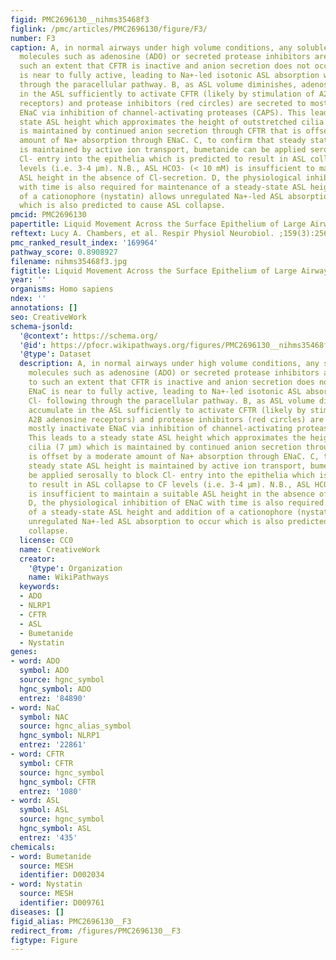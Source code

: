 ```yaml
---
figid: PMC2696130__nihms35468f3
figlink: /pmc/articles/PMC2696130/figure/F3/
number: F3
caption: A, in normal airways under high volume conditions, any soluble regulatory
  molecules such as adenosine (ADO) or secreted protease inhibitors are diluted to
  such an extent that CFTR is inactive and anion secretion does not occur and ENaC
  is near to fully active, leading to Na+-led isotonic ASL absorption with Cl- following
  through the paracellular pathway. B, as ASL volume diminishes, adenosine accumulate
  in the ASL sufficiently to activate CFTR (likely by stimulation of A2B adenosine
  receptors) and protease inhibitors (red circles) are secreted to mostly inactivate
  ENaC via inhibition of channel-activating proteases (CAPS). This leads to a steady
  state ASL height which approximates the height of outstretched cilia (7 μm) which
  is maintained by continued anion secretion through CFTR that is offset by a moderate
  amount of Na+ absorption through ENaC. C, to confirm that steady state ASL height
  is maintained by active ion transport, bumetanide can be applied serosally to block
  Cl- entry into the epithelia which is predicted to result in ASL collapse to CF
  levels (i.e. 3-4 μm). N.B., ASL HCO3- (< 10 mM) is insufficient to maintain a suitable
  ASL height in the absence of Cl-secretion. D, the physiological inhibition of ENaC
  with time is also required for maintenance of a steady-state ASL height and addition
  of a cationophore (nystatin) allows unregulated Na+-led ASL absorption to occur
  which is also predicted to cause ASL collapse.
pmcid: PMC2696130
papertitle: Liquid Movement Across the Surface Epithelium of Large Airways.
reftext: Lucy A. Chambers, et al. Respir Physiol Neurobiol. ;159(3):256-270.
pmc_ranked_result_index: '169964'
pathway_score: 0.8908927
filename: nihms35468f3.jpg
figtitle: Liquid Movement Across the Surface Epithelium of Large Airways
year: ''
organisms: Homo sapiens
ndex: ''
annotations: []
seo: CreativeWork
schema-jsonld:
  '@context': https://schema.org/
  '@id': https://pfocr.wikipathways.org/figures/PMC2696130__nihms35468f3.html
  '@type': Dataset
  description: A, in normal airways under high volume conditions, any soluble regulatory
    molecules such as adenosine (ADO) or secreted protease inhibitors are diluted
    to such an extent that CFTR is inactive and anion secretion does not occur and
    ENaC is near to fully active, leading to Na+-led isotonic ASL absorption with
    Cl- following through the paracellular pathway. B, as ASL volume diminishes, adenosine
    accumulate in the ASL sufficiently to activate CFTR (likely by stimulation of
    A2B adenosine receptors) and protease inhibitors (red circles) are secreted to
    mostly inactivate ENaC via inhibition of channel-activating proteases (CAPS).
    This leads to a steady state ASL height which approximates the height of outstretched
    cilia (7 μm) which is maintained by continued anion secretion through CFTR that
    is offset by a moderate amount of Na+ absorption through ENaC. C, to confirm that
    steady state ASL height is maintained by active ion transport, bumetanide can
    be applied serosally to block Cl- entry into the epithelia which is predicted
    to result in ASL collapse to CF levels (i.e. 3-4 μm). N.B., ASL HCO3- (< 10 mM)
    is insufficient to maintain a suitable ASL height in the absence of Cl-secretion.
    D, the physiological inhibition of ENaC with time is also required for maintenance
    of a steady-state ASL height and addition of a cationophore (nystatin) allows
    unregulated Na+-led ASL absorption to occur which is also predicted to cause ASL
    collapse.
  license: CC0
  name: CreativeWork
  creator:
    '@type': Organization
    name: WikiPathways
  keywords:
  - ADO
  - NLRP1
  - CFTR
  - ASL
  - Bumetanide
  - Nystatin
genes:
- word: ADO
  symbol: ADO
  source: hgnc_symbol
  hgnc_symbol: ADO
  entrez: '84890'
- word: NaC
  symbol: NAC
  source: hgnc_alias_symbol
  hgnc_symbol: NLRP1
  entrez: '22861'
- word: CFTR
  symbol: CFTR
  source: hgnc_symbol
  hgnc_symbol: CFTR
  entrez: '1080'
- word: ASL
  symbol: ASL
  source: hgnc_symbol
  hgnc_symbol: ASL
  entrez: '435'
chemicals:
- word: Bumetanide
  source: MESH
  identifier: D002034
- word: Nystatin
  source: MESH
  identifier: D009761
diseases: []
figid_alias: PMC2696130__F3
redirect_from: /figures/PMC2696130__F3
figtype: Figure
---
```

